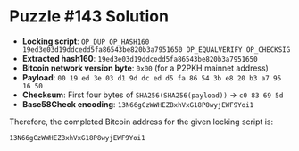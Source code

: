 # Puzzle #143 Solution

- **Locking script**: `OP_DUP OP_HASH160 19ed3e03d19ddcedd5fa86543be820b3a7951650 OP_EQUALVERIFY OP_CHECKSIG`
- **Extracted hash160**: `19ed3e03d19ddcedd5fa86543be820b3a7951650`
- **Bitcoin network version byte**: `0x00` (for a P2PKH mainnet address)
- **Payload**: `00 19 ed 3e 03 d1 9d dc ed d5 fa 86 54 3b e8 20 b3 a7 95 16 50`
- **Checksum**: First four bytes of `SHA256(SHA256(payload))` → `c0 83 69 5d`
- **Base58Check encoding**: `13N66gCzWWHEZBxhVxG18P8wyjEWF9Yoi1`

Therefore, the completed Bitcoin address for the given locking script is:

```
13N66gCzWWHEZBxhVxG18P8wyjEWF9Yoi1
```
